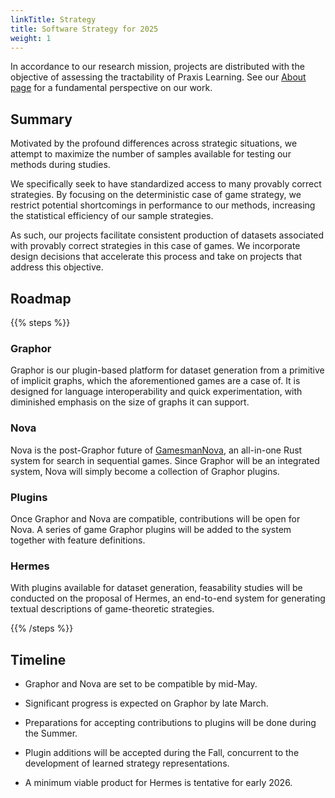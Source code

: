 ```yaml
---
linkTitle: Strategy
title: Software Strategy for 2025
weight: 1
---
```


In accordance to our research mission, projects are distributed with the objective of assessing the tractability of Praxis Learning. See our [About page](/about) for a fundamental perspective on our work.

## Summary

Motivated by the profound differences across strategic situations, we attempt to maximize the number of samples available for testing our methods during studies.

We specifically seek to have standardized access to many provably correct strategies. By focusing on the deterministic case of game strategy, we restrict potential shortcomings in performance to our methods, increasing the statistical efficiency of our sample strategies.

As such, our projects facilitate consistent production of datasets associated with provably correct strategies in this case of games. We incorporate design decisions that accelerate this process and take on projects that address this objective.

## Roadmap

{{% steps %}}

### Graphor

Graphor is our plugin-based platform for dataset generation from a primitive of implicit graphs, which the aforementioned games are a case of. It is designed for language interoperability and quick experimentation, with diminished emphasis on the size of graphs it can support.

### Nova

Nova is the post-Graphor future of [GamesmanNova](https://github.com/GamesCrafters/GamesmanNova), an all-in-one Rust system for search in sequential games. Since Graphor will be an integrated system, Nova will simply become a collection of Graphor plugins.

### Plugins

Once Graphor and Nova are compatible, contributions will be open for Nova. A series of game Graphor plugins will be added to the system together with feature definitions.

### Hermes

With plugins available for dataset generation, feasability studies will be conducted on the proposal of Hermes, an end-to-end system for generating textual descriptions of game-theoretic strategies.

{{% /steps %}}

## Timeline

* Graphor and Nova are set to be compatible by mid-May.

* Significant progress is expected on Graphor by late March.

* Preparations for accepting contributions to plugins will be done during the Summer.

* Plugin additions will be accepted during the Fall, concurrent to the development of learned strategy representations.

* A minimum viable product for Hermes is tentative for early 2026.
